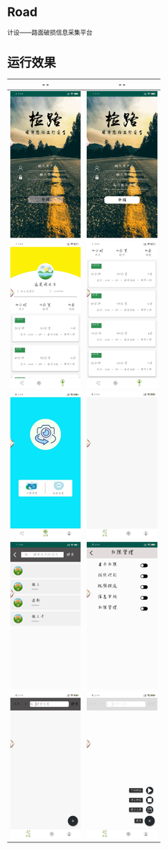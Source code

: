 # Road
计设——路面破损信息采集平台

# 运行效果



| --                                                | --                                                |
| ------------------------------------------------- | ------------------------------------------------- |
| <img src="./pictures/01.jpg" style="zoom:33%;" /> | <img src="./pictures/02.jpg" style="zoom:33%;" /> |
| <img src="./pictures/03.jpg" style="zoom:33%;" /> | <img src="./pictures/04.jpg" style="zoom:33%;" /> |
| <img src="./pictures/05.jpg" style="zoom:33%;" /> | <img src="./pictures/06.jpg" style="zoom:33%;" /> |
| <img src="./pictures/07.jpg" style="zoom:33%;" /> | <img src="./pictures/08.jpg" style="zoom:33%;" /> |
| <img src="./pictures/09.jpg" style="zoom:33%;" /> | <img src="./pictures/10.jpg" style="zoom:33%;" /> |

